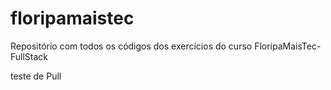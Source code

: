 # floripamaistec
Repositório com todos os códigos dos exercícios do curso FloripaMaisTec-FullStack

teste de Pull
